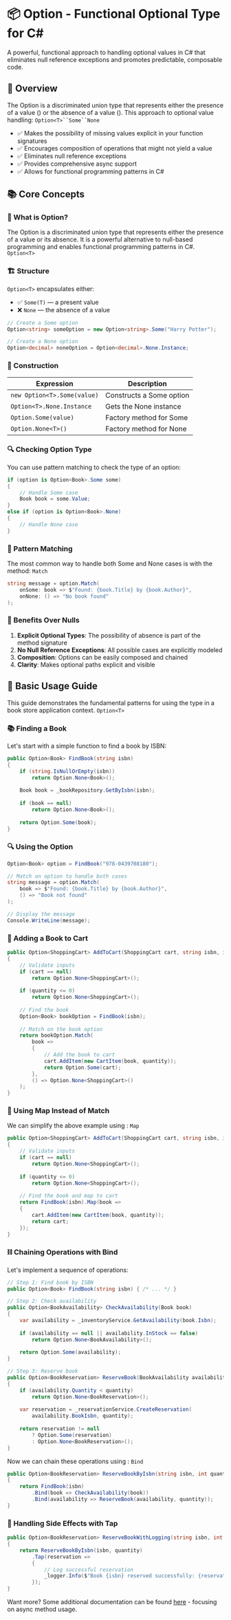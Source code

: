 # 📦 Option - Functional Optional Type for C#

A powerful, functional approach to handling optional values in C# that eliminates null reference exceptions and promotes predictable, composable code.

## 🧭 Overview

The Option<T> is a discriminated union type that represents either the presence of a value () or the absence of a value (). This approach to optional value handling: `Option<T>``Some``None`

- ✅ Makes the possibility of missing values explicit in your function signatures
- ✅ Encourages composition of operations that might not yield a value
- ✅ Eliminates null reference exceptions
- ✅ Provides comprehensive async support
- ✅ Allows for functional programming patterns in C#

## 📚 Core Concepts

### 🧱 What is Option?

The Option<T> is a discriminated union type that represents either the presence of a value or its absence. It is a powerful alternative to null-based programming and enables functional programming
patterns in C#.
`Option<T>`

### 🏗️ Structure

`Option<T>` encapsulates either:

- ✅ `Some(T)` — a present value
- ❌ `None` — the absence of a value

``` csharp
// Create a Some option
Option<string> someOption = new Option<string>.Some("Harry Potter");

// Create a None option
Option<decimal> noneOption = Option<decimal>.None.Instance;
```

### 🧰 Construction

| Expression                  | Description              |
|-----------------------------|--------------------------|
| `new Option<T>.Some(value)` | Constructs a Some option |
| `Option<T>.None.Instance`   | Gets the None instance   |
| `Option.Some(value)`        | Factory method for Some  |
| `Option.None<T>()`          | Factory method for None  |

### 🔍 Checking Option Type

You can use pattern matching to check the type of an option:

``` csharp
if (option is Option<Book>.Some some)
{
    // Handle Some case
    Book book = some.Value;
}
else if (option is Option<Book>.None)
{
    // Handle None case
}
```

### 🔄 Pattern Matching

The most common way to handle both Some and None cases is with the method: `Match`

``` csharp
string message = option.Match(
    onSome: book => $"Found: {book.Title} by {book.Author}",
    onNone: () => "No book found"
);
```

### 🌟 Benefits Over Nulls

1. **Explicit Optional Types**: The possibility of absence is part of the method signature
2. **No Null Reference Exceptions**: All possible cases are explicitly modeled
3. **Composition**: Options can be easily composed and chained
4. **Clarity**: Makes optional paths explicit and visible

## 📖 Basic Usage Guide

This guide demonstrates the fundamental patterns for using the type in a book store application context. `Option<T>`

### 📚 Finding a Book

Let's start with a simple function to find a book by ISBN:

``` csharp
public Option<Book> FindBook(string isbn)
{
    if (string.IsNullOrEmpty(isbn))
        return Option.None<Book>();
        
    Book book = _bookRepository.GetByIsbn(isbn);
    
    if (book == null)
        return Option.None<Book>();
        
    return Option.Some(book);
}
```

### 🔍 Using the Option

``` csharp
Option<Book> option = FindBook("978-0439708180");

// Match on option to handle both cases
string message = option.Match(
    book => $"Found: {book.Title} by {book.Author}",
    () => "Book not found"
);

// Display the message
Console.WriteLine(message);
```

### 🛒 Adding a Book to Cart

``` csharp
public Option<ShoppingCart> AddToCart(ShoppingCart cart, string isbn, int quantity)
{
    // Validate inputs
    if (cart == null)
        return Option.None<ShoppingCart>();
        
    if (quantity <= 0)
        return Option.None<ShoppingCart>();
    
    // Find the book
    Option<Book> bookOption = FindBook(isbn);
    
    // Match on the book option
    return bookOption.Match(
        book => 
        {
            // Add the book to cart
            cart.AddItem(new CartItem(book, quantity));
            return Option.Some(cart);
        },
        () => Option.None<ShoppingCart>()
    );
}
```

### 🔄 Using Map Instead of Match

We can simplify the above example using : `Map`

``` csharp
public Option<ShoppingCart> AddToCart(ShoppingCart cart, string isbn, int quantity)
{
    // Validate inputs
    if (cart == null)
        return Option.None<ShoppingCart>();
        
    if (quantity <= 0)
        return Option.None<ShoppingCart>();
    
    // Find the book and map to cart
    return FindBook(isbn).Map(book => 
    {
        cart.AddItem(new CartItem(book, quantity));
        return cart;
    });
}
```

### ⛓️ Chaining Operations with Bind

Let's implement a sequence of operations:

``` csharp
// Step 1: Find book by ISBN
public Option<Book> FindBook(string isbn) { /* ... */ }

// Step 2: Check availability
public Option<BookAvailability> CheckAvailability(Book book)
{
    var availability = _inventoryService.GetAvailability(book.Isbn);
    
    if (availability == null || availability.InStock == false)
        return Option.None<BookAvailability>();
        
    return Option.Some(availability);
}

// Step 3: Reserve book
public Option<BookReservation> ReserveBook(BookAvailability availability, int quantity)
{
    if (availability.Quantity < quantity)
        return Option.None<BookReservation>();
        
    var reservation = _reservationService.CreateReservation(
        availability.BookIsbn, quantity);
        
    return reservation != null 
        ? Option.Some(reservation) 
        : Option.None<BookReservation>();
}
```

Now we can chain these operations using : `Bind`

``` csharp
public Option<BookReservation> ReserveBookByIsbn(string isbn, int quantity)
{
    return FindBook(isbn)
        .Bind(book => CheckAvailability(book))
        .Bind(availability => ReserveBook(availability, quantity));
}
```

### 📝 Handling Side Effects with Tap

``` csharp
public Option<BookReservation> ReserveBookWithLogging(string isbn, int quantity)
{
    return ReserveBookByIsbn(isbn, quantity)
        .Tap(reservation => 
        {
            // Log successful reservation
            _logger.Info($"Book {isbn} reserved successfully: {reservation.ReservationId}");
        });
}
```

Want more? Some additional documentation can be found [here](docs/advanced-usage-option.md) - focusing on async method usage.
